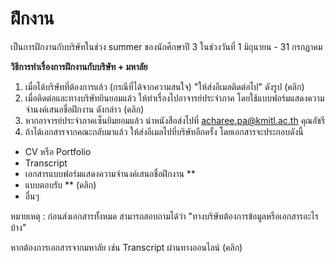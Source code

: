 # ฝึกงาน 
เป็นการฝึกงานกับบริษัทในช่วง summer ของนักศึกษาปี 3 ในช่วงวันที่ 1 มิถุนายน - 31 กรกฏาคม

**วิธีการทำเรื่องการฝึกงานกับบริษัท + มหาลัย**
1. เมื่อได้บริษัทที่ต้องการแล้ว (กรณีที่ได้จากความสนใจ) "ให้ส่งอีเมลติดต่อไป" ดังรูป (คลิก)
2. เมื่อติดต่อและทางบริษัทยินยอมแล้ว ให้ทำเรื่องไปอาจารย์ประจำภาค โดยใช้แบบฟอร์มแสดงความจำนงค์เสนอชื่อฝึกงาน ดังกล่าว (คลิก)
3. หากอาจารย์ประจำภาคเซ็นยิมยอมแล้ว นำหนังสือส่งไปที่ acharee.pa@kmitl.ac.th คุณอัชรี
4. ถ้าได้เอกสารจากคณะกลับมาแล้ว ให้ส่งอีเมลไปที่บริษัทอีกครั้ง โดยเอกสารจะประกอบดังนี้
- CV หรือ Portfolio
- Transcript
- เอกสารแบบฟอร์มแสดงความจำนงค์เสนอชื่อฝึกงาน **
- แบบตอบรับ ** (คลิก)
- อื่นๆ

หมายเหตุ : ก่อนส่งเอกสารทั้งหมด สามารถสอบถามได้ว่า "ทางบริษัทต้องการข้อมูลหรือเอกสารอะไรบ้าง"

หากต้องการเอกสารจากมหาลัย เช่น Transcript ผ่านทางออนไลน์ (คลิก)